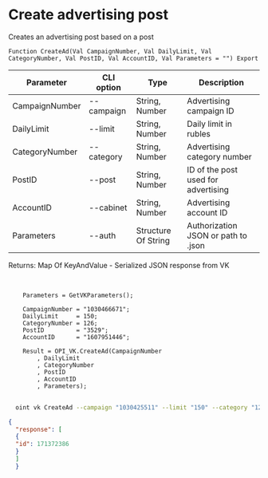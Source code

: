 ﻿---
sidebar_position: 2
---

# Create advertising post
 Creates an advertising post based on a post



`Function CreateAd(Val CampaignNumber, Val DailyLimit, Val CategoryNumber, Val PostID, Val AccountID, Val Parameters = "") Export`

  | Parameter | CLI option | Type | Description |
  |-|-|-|-|
  | CampaignNumber | --campaign | String, Number | Advertising campaign ID |
  | DailyLimit | --limit | String, Number | Daily limit in rubles |
  | CategoryNumber | --category | String, Number | Advertising category number |
  | PostID | --post | String, Number | ID of the post used for advertising |
  | AccountID | --cabinet | String, Number | Advertising account ID |
  | Parameters | --auth | Structure Of String | Authorization JSON or path to .json |

  
  Returns:  Map Of KeyAndValue - Serialized JSON response from VK

<br/>




```bsl title="Code example"
    Parameters = GetVKParameters();

    CampaignNumber = "1030466671";
    DailyLimit     = 150;
    CategoryNumber = 126;
    PostID         = "3529";
    AccountID      = "1607951446";

    Result = OPI_VK.CreateAd(CampaignNumber
        , DailyLimit
        , CategoryNumber
        , PostID
        , AccountID
        , Parameters);
```



```sh title="CLI command example"
    
  oint vk CreateAd --campaign "1030425511" --limit "150" --category "126" --post "3356" --cabinet "1607951446" --auth "GetVKParameters()"

```

```json title="Result"
{
  "response": [
  {
  "id": 171372386
  }
  ]
  }
```
